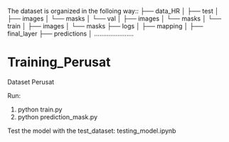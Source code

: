 The dataset is organized in the folloing way::
├── data_HR
│   ├── test
│           ├── images
│           └── masks
│   └── val
│           ├── images
│           └── masks
│   └── train
│           ├── images
│           └── masks
├── logs
│   ├── mapping
│           ├── final_layer
├── predictions
│ ......................

# Training_Perusat
Dataset Perusat


Run: 
1. python train.py
2. python prediction_mask.py

Test the model with the test_dataset:
        testing_model.ipynb
